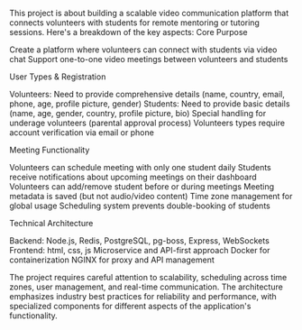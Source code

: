This project is about building a scalable video communication platform that connects volunteers with students for remote mentoring or tutoring sessions. Here's a breakdown of the key aspects:
Core Purpose

Create a platform where volunteers can connect with students via video chat
Support one-to-one video meetings between volunteers and students

User Types & Registration

Volunteers: Need to provide comprehensive details (name, country, email, phone, age, profile picture, gender)
Students: Need to provide basic details (name, age, gender, country, profile picture, bio)
Special handling for underage volunteers (parental approval process)
Volunteers types require account verification via email or phone

Meeting Functionality

Volunteers can schedule meeting with only one student daily
Students receive notifications about upcoming meetings on their dashboard
Volunteers can add/remove student before or during meetings
Meeting metadata is saved (but not audio/video content)
Time zone management for global usage
Scheduling system prevents double-booking of students

Technical Architecture

Backend: Node.js, Redis, PostgreSQL, pg-boss, Express, WebSockets
Frontend: html, css, js
Microservice and API-first approach
Docker for containerization
NGINX for proxy and API management

The project requires careful attention to scalability, scheduling across time zones, user management, and real-time communication. The architecture emphasizes industry best practices for reliability and performance, with specialized components for different aspects of the application's functionality.
